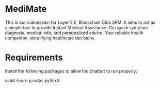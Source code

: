 # MediMate
This is our submission for Layer 2.0, Blockchain Club SRM. It aims to act as a simple tool to provide Instant Medical Assistance. Get quick symptom diagnosis, medical info, and personalized advice. Your reliable health companion, simplifying healthcare decisions.

# Requirements

Install the following packages to allow the chatbot to run properly:

scikit-learn
pandas
pyttsx3
